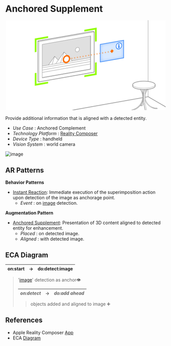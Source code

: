 # Anchored Supplement

![anchored supplement](https://github.com/ARpatterns/declare/raw/main/AnchoredSupplement/docs/images/AnchoredSupplement.jpg)

Provide additional information that is aligned with a detected entity.

* *Use Case* : Anchored Complement
* *Technology Platform* : [Reality Composer](../README.md)
* *Device Type* : handheld
* *Vision System* : world camera

![image](image/anchoredsupplement.gif)

## AR Patterns

**Behavior Patterns**

* [Instant Reaction](https://github.com/ARpatterns/catalog/blob/main/behavioral-patterns/instant-reaction.md): Immediate execution of the superimposition action upon detection of the image as anchorage point.
  * *Event* : on [image](image/emergency_image.png) detection.

**Augmentation Pattern**

* [Anchored Supplement](https://github.com/ARpatterns/catalog/blob/main/augmentation-patterns/anchored-supplement.md): Presentation of 3D content aligned to detected entity for enhancement.
  * *Placed* : on detected image.
  * *Aligned* : with detected image.

## ECA Diagram

| on:start | → | do:detect:image |
| -------- | -- | --------------- |

> '[image](image/emergency_image.png)' detection as anchor👁
>
> | *on:detect* | → | *do:add ahead* |
> | ------------- | -- | ---------------- |
>
>> objects added and aligned to image ➕
>>

## References

- Apple Reality Composer [App](https://apps.apple.com/us/app/reality-composer/id1462358802)
- ECA [Diagram](https://github.com/ARpatterns/diagram)
